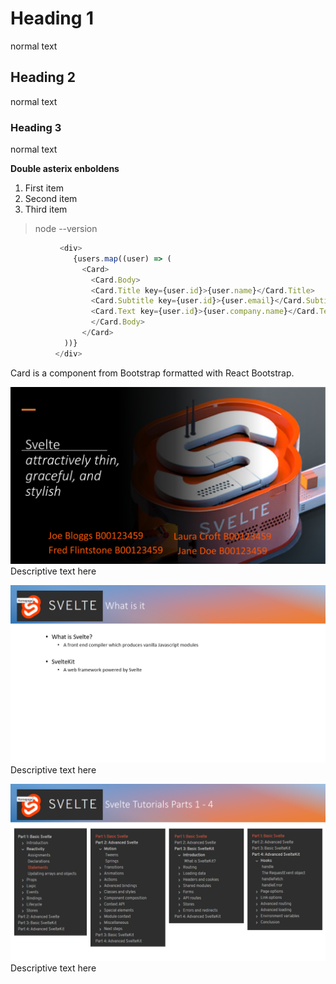 # Heading 1

normal text

## Heading 2

normal text

### Heading 3

normal text

**Double asterix enboldens**
1. First item  
2. Second item
3. Third item

> node --version

``` javascript
           <div>
              {users.map((user) => (
                <Card>
                  <Card.Body>
                  <Card.Title key={user.id}>{user.name}</Card.Title>
                  <Card.Subtitle key={user.id}>{user.email}</Card.Subtitle>
                  <Card.Text key={user.id}>{user.company.name}</Card.Text>
                  </Card.Body>
                </Card>
            ))}
          </div>
```

Card is a component from Bootstrap formatted with React Bootstrap.

![Slide1](images/Slide1.PNG)
Descriptive text here

![Slide2](images/Slide2.PNG)
Descriptive text here

![Slide33](images/Slide3.PNG)
Descriptive text here